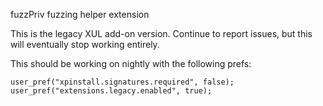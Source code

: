 fuzzPriv fuzzing helper extension

This is the legacy XUL add-on version. Continue to report issues, but this will eventually stop working entirely.

This should be working on nightly with the following prefs:

    user_pref("xpinstall.signatures.required", false);
    user_pref("extensions.legacy.enabled", true);


